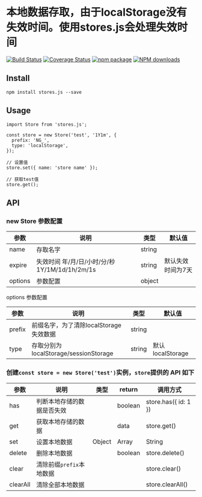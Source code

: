 # 本地数据存取，由于localStorage没有失效时间。使用stores.js会处理失效时间
[![Build Status](https://travis-ci.org/nevergiveup-j/stores.js.svg?branch=master)](https://travis-ci.org/nevergiveup-j/stores.js)
[![Coverage Status](https://coveralls.io/repos/github/nevergiveup-j/storage/badge.svg?branch=master)](https://coveralls.io/github/nevergiveup-j/storage?branch=master)
[![npm package](https://img.shields.io/npm/v/stores.js.svg)](https://www.npmjs.com/package/stores.js)
[![NPM downloads](https://img.shields.io/npm/dm/stores.js.svg)](https://www.npmjs.com/package/stores.js) 

## Install
```
npm install stores.js --save
```

## Usage
```
import Store from 'stores.js';

const store = new Store('test', '1Y1m', {
  prefix: 'NG_',
  type: 'localStorage',
});

// 设置值
store.set({ name: 'store name' });

// 获取test值
store.get();
```

## API
### new Store 参数配置

| 参数        | 说明                         |  类型   | 默认值  |
| --------   | ---------------------------- | ------ | --------------- |
| name       | 存取名字                                       | string  |                |
| expire     | 失效时间	 年/月/日/小时/分/秒  1Y/1M/1d/1h/2m/1s | string  | 默认失效时间为7天 |
| options    | 参数配置                     | object  |  |

options 参数配置

| 参数        | 说明                         |  类型   | 默认值    |
| --------   | ---------------------------- | ------ | --------------- |
| prefix     | 前缀名字，为了清除localStorage失效数据     | string  |                |
| type       | 存取分别为localStorage/sessionStorage   | string  | 默认localStorage |


### 创建`const store = new Store('test')`实例，`store`提供的 API 如下

| 参数        | 说明                         |  类型    | return   | 调用方式  |
| --------   | ---------------------------- | ------- | -------- | ------- |
| has        | 判断本地存储的数据是否失效       |         | boolean  | store.has({ id: 1 })   |
| get        | 获取本地存储的数据              |         |  data    | store.get() |
| set        | 设置本地数据      | Object|Array|String|Number | boolean | store.set('date test===',{}) |
| delete     | 删除本地数据                   |         | boolean  | store.delete() |
| clear      | 清除前缀`prefix`本地数据        |         |          | store.clear() |
| clearAll   | 清除全部本地数据                |         |          | store.clearAll() |

